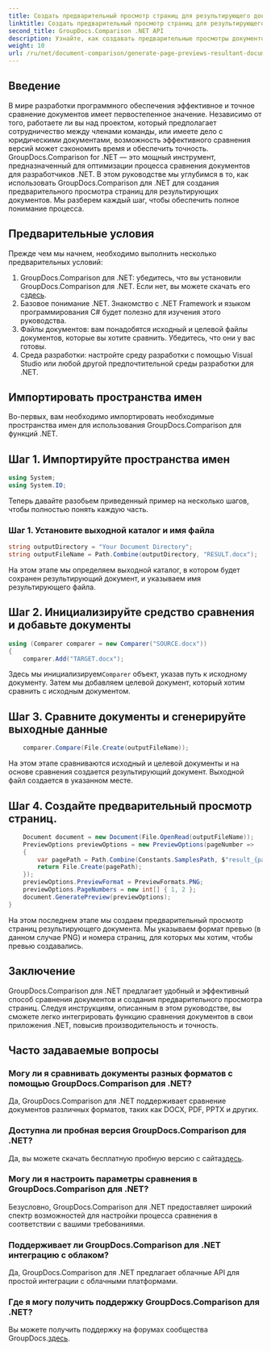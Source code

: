 ```yaml
---
title: Создать предварительный просмотр страниц для результирующего документа
linktitle: Создать предварительный просмотр страниц для результирующего документа
second_title: GroupDocs.Comparison .NET API
description: Узнайте, как создавать предварительные просмотры документов с помощью GroupDocs.Comparison для .NET. Сравнивайте документы эффективно и точно.
weight: 10
url: /ru/net/document-comparison/generate-page-previews-resultant-document/
---
```

## Введение
В мире разработки программного обеспечения эффективное и точное сравнение документов имеет первостепенное значение. Независимо от того, работаете ли вы над проектом, который предполагает сотрудничество между членами команды, или имеете дело с юридическими документами, возможность эффективного сравнения версий может сэкономить время и обеспечить точность. GroupDocs.Comparison for .NET — это мощный инструмент, предназначенный для оптимизации процесса сравнения документов для разработчиков .NET. В этом руководстве мы углубимся в то, как использовать GroupDocs.Comparison для .NET для создания предварительного просмотра страниц для результирующих документов. Мы разберем каждый шаг, чтобы обеспечить полное понимание процесса.
## Предварительные условия
Прежде чем мы начнем, необходимо выполнить несколько предварительных условий:
1.  GroupDocs.Comparison для .NET: убедитесь, что вы установили GroupDocs.Comparison для .NET. Если нет, вы можете скачать его с[здесь](https://releases.groupdocs.com/comparison/net/).
2. Базовое понимание .NET. Знакомство с .NET Framework и языком программирования C# будет полезно для изучения этого руководства.
3. Файлы документов: вам понадобятся исходный и целевой файлы документов, которые вы хотите сравнить. Убедитесь, что они у вас готовы.
4. Среда разработки: настройте среду разработки с помощью Visual Studio или любой другой предпочтительной среды разработки для .NET.

## Импортировать пространства имен
Во-первых, вам необходимо импортировать необходимые пространства имен для использования GroupDocs.Comparison для функций .NET.
## Шаг 1. Импортируйте пространства имен
```csharp
using System;
using System.IO;
```
Теперь давайте разобьем приведенный пример на несколько шагов, чтобы полностью понять каждую часть.
### Шаг 1. Установите выходной каталог и имя файла
```csharp
string outputDirectory = "Your Document Directory";
string outputFileName = Path.Combine(outputDirectory, "RESULT.docx");
```
На этом этапе мы определяем выходной каталог, в котором будет сохранен результирующий документ, и указываем имя результирующего файла.
## Шаг 2. Инициализируйте средство сравнения и добавьте документы
```csharp
using (Comparer comparer = new Comparer("SOURCE.docx"))
{
    comparer.Add("TARGET.docx");
```
 Здесь мы инициализируем`Comparer` объект, указав путь к исходному документу. Затем мы добавляем целевой документ, который хотим сравнить с исходным документом.
## Шаг 3. Сравните документы и сгенерируйте выходные данные
```csharp
    comparer.Compare(File.Create(outputFileName));
```
На этом этапе сравниваются исходный и целевой документы и на основе сравнения создается результирующий документ. Выходной файл создается в указанном месте.
## Шаг 4. Создайте предварительный просмотр страниц.
```csharp
    Document document = new Document(File.OpenRead(outputFileName));
    PreviewOptions previewOptions = new PreviewOptions(pageNumber =>
    {
        var pagePath = Path.Combine(Constants.SamplesPath, $"result_{pageNumber}.png");
        return File.Create(pagePath);
    });
    previewOptions.PreviewFormat = PreviewFormats.PNG;
    previewOptions.PageNumbers = new int[] { 1, 2 };
    document.GeneratePreview(previewOptions);
}
```
На этом последнем этапе мы создаем предварительный просмотр страниц результирующего документа. Мы указываем формат превью (в данном случае PNG) и номера страниц, для которых мы хотим, чтобы превью создавались.

## Заключение
GroupDocs.Comparison для .NET предлагает удобный и эффективный способ сравнения документов и создания предварительного просмотра страниц. Следуя инструкциям, описанным в этом руководстве, вы сможете легко интегрировать функцию сравнения документов в свои приложения .NET, повысив производительность и точность.
## Часто задаваемые вопросы
### Могу ли я сравнивать документы разных форматов с помощью GroupDocs.Comparison для .NET?
Да, GroupDocs.Comparison для .NET поддерживает сравнение документов различных форматов, таких как DOCX, PDF, PPTX и других.
### Доступна ли пробная версия GroupDocs.Comparison для .NET?
 Да, вы можете скачать бесплатную пробную версию с сайта[здесь](https://releases.groupdocs.com/).
### Могу ли я настроить параметры сравнения в GroupDocs.Comparison для .NET?
Безусловно, GroupDocs.Comparison для .NET предоставляет широкий спектр возможностей для настройки процесса сравнения в соответствии с вашими требованиями.
### Поддерживает ли GroupDocs.Comparison для .NET интеграцию с облаком?
Да, GroupDocs.Comparison для .NET предлагает облачные API для простой интеграции с облачными платформами.
### Где я могу получить поддержку GroupDocs.Comparison для .NET?
 Вы можете получить поддержку на форумах сообщества GroupDocs.[здесь](https://forum.groupdocs.com/c/comparison/12).